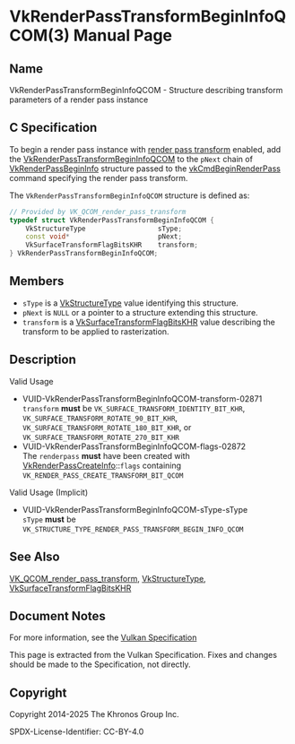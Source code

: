 # VkRenderPassTransformBeginInfoQCOM(3) Manual Page

## Name

VkRenderPassTransformBeginInfoQCOM - Structure describing transform parameters of a render pass instance



## [](#_c_specification)C Specification

To begin a render pass instance with [render pass transform](https://registry.khronos.org/vulkan/specs/latest/html/vkspec.html#vertexpostproc-renderpass-transform) enabled, add the [VkRenderPassTransformBeginInfoQCOM](https://registry.khronos.org/vulkan/specs/latest/man/html/VkRenderPassTransformBeginInfoQCOM.html) to the `pNext` chain of [VkRenderPassBeginInfo](https://registry.khronos.org/vulkan/specs/latest/man/html/VkRenderPassBeginInfo.html) structure passed to the [vkCmdBeginRenderPass](https://registry.khronos.org/vulkan/specs/latest/man/html/vkCmdBeginRenderPass.html) command specifying the render pass transform.

The `VkRenderPassTransformBeginInfoQCOM` structure is defined as:

```c++
// Provided by VK_QCOM_render_pass_transform
typedef struct VkRenderPassTransformBeginInfoQCOM {
    VkStructureType                  sType;
    const void*                      pNext;
    VkSurfaceTransformFlagBitsKHR    transform;
} VkRenderPassTransformBeginInfoQCOM;
```

## [](#_members)Members

- `sType` is a [VkStructureType](https://registry.khronos.org/vulkan/specs/latest/man/html/VkStructureType.html) value identifying this structure.
- `pNext` is `NULL` or a pointer to a structure extending this structure.
- `transform` is a [VkSurfaceTransformFlagBitsKHR](https://registry.khronos.org/vulkan/specs/latest/man/html/VkSurfaceTransformFlagBitsKHR.html) value describing the transform to be applied to rasterization.

## [](#_description)Description

Valid Usage

- [](#VUID-VkRenderPassTransformBeginInfoQCOM-transform-02871)VUID-VkRenderPassTransformBeginInfoQCOM-transform-02871  
  `transform` **must** be `VK_SURFACE_TRANSFORM_IDENTITY_BIT_KHR`, `VK_SURFACE_TRANSFORM_ROTATE_90_BIT_KHR`, `VK_SURFACE_TRANSFORM_ROTATE_180_BIT_KHR`, or `VK_SURFACE_TRANSFORM_ROTATE_270_BIT_KHR`
- [](#VUID-VkRenderPassTransformBeginInfoQCOM-flags-02872)VUID-VkRenderPassTransformBeginInfoQCOM-flags-02872  
  The `renderpass` **must** have been created with [VkRenderPassCreateInfo](https://registry.khronos.org/vulkan/specs/latest/man/html/VkRenderPassCreateInfo.html)::`flags` containing `VK_RENDER_PASS_CREATE_TRANSFORM_BIT_QCOM`

Valid Usage (Implicit)

- [](#VUID-VkRenderPassTransformBeginInfoQCOM-sType-sType)VUID-VkRenderPassTransformBeginInfoQCOM-sType-sType  
  `sType` **must** be `VK_STRUCTURE_TYPE_RENDER_PASS_TRANSFORM_BEGIN_INFO_QCOM`

## [](#_see_also)See Also

[VK\_QCOM\_render\_pass\_transform](https://registry.khronos.org/vulkan/specs/latest/man/html/VK_QCOM_render_pass_transform.html), [VkStructureType](https://registry.khronos.org/vulkan/specs/latest/man/html/VkStructureType.html), [VkSurfaceTransformFlagBitsKHR](https://registry.khronos.org/vulkan/specs/latest/man/html/VkSurfaceTransformFlagBitsKHR.html)

## [](#_document_notes)Document Notes

For more information, see the [Vulkan Specification](https://registry.khronos.org/vulkan/specs/latest/html/vkspec.html#VkRenderPassTransformBeginInfoQCOM)

This page is extracted from the Vulkan Specification. Fixes and changes should be made to the Specification, not directly.

## [](#_copyright)Copyright

Copyright 2014-2025 The Khronos Group Inc.

SPDX-License-Identifier: CC-BY-4.0